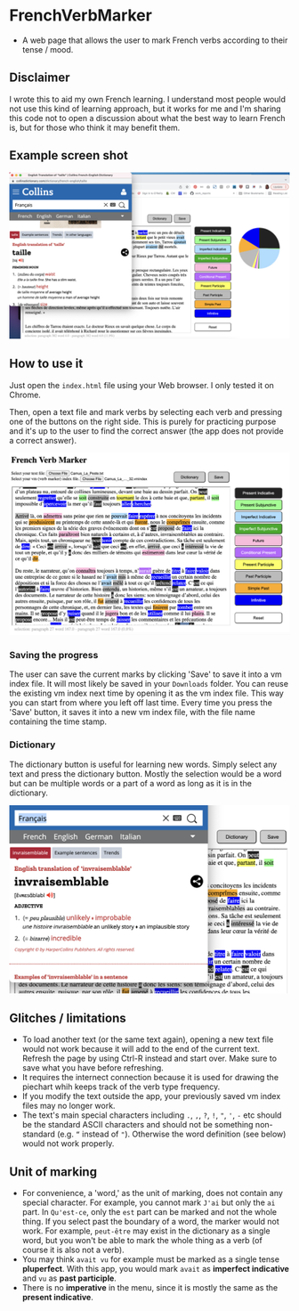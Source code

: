 # FrenchVerbMarker
* A web page that allows the user to mark French verbs according to their tense / mood.

## Disclaimer
I wrote this to aid my own French learning. I understand most people would not use this kind of learning approach, but it works for me and I'm sharing this code not to open a discussion about what the best way to learn French is, but for those who think it may benefit them. 

## Example screen shot

![](./FrenchVerbMarker_whole_screen_example.png)


## How to use it

Just open the `index.html` file using your Web browser. I only tested it on Chrome.

Then, open a text file and mark verbs by selecting each verb and pressing one of the buttons on the right side. This is purely for practicing purpose and it's up to the user to find the correct answer (the app does not provide a correct answer).

![](./FrenchVerbMarker_example.png)

### Saving the progress
The user can save the current marks by clicking 'Save' to save it into a vm index file. It will most likely be saved in your `Downloads` folder. You can reuse the existing vm index next time by opening it as the vm index file. This way you can start from where you left off last time. Every time you press the 'Save' button, it saves it into a new vm index file, with the file name containing the time stamp.

### Dictionary
The dictionary button is useful for learning new words. Simply select any text and press the dictionary button. Mostly the selection would be a word but can be multiple words or a part of a word as long as it is in the dictionary.

![](FrenchVerbMarker_dictionary_example.png)


## Glitches / limitations
* To load another text (or the same text again), opening a new text file would not work because it will add to the end of the current text. Refresh the page by using Ctrl-R instead and start over. Make sure to save what you have before refreshing.
* It requires the internect connection because it is used for drawing the piechart whih keeps track of the verb type frequency.
* If you modify the text outside the app, your previously saved vm index files may no longer work.
* The text's main special characters including `.`, `,`, `?`, `!`, `"`, `'`, `-` etc should be the standard ASCII characters and should not be something non-standard (e.g. `“` instead of `"`). Otherwise the word definition (see below) would not work properly.

## Unit of marking
* For convenience, a 'word,' as the unit of marking, does not contain any special character. For example, you cannot mark `J'ai` but only the `ai` part. In `Qu'est-ce`, only the `est` part can be marked and not the whole thing. If you select past the boundary of a word, the marker would not work. For example, `peut-être` may exist in the dictionary as a single word, but you won't be able to mark the whole thing as a verb (of course it is also not a verb).
* You may think `avait vu` for example must be marked as a single tense **pluperfect**. With this app, you would mark `avait` as **imperfect indicative** and `vu` as **past participle**.
* There is no **imperative** in the menu, since it is mostly the same as the **present indicative**.


